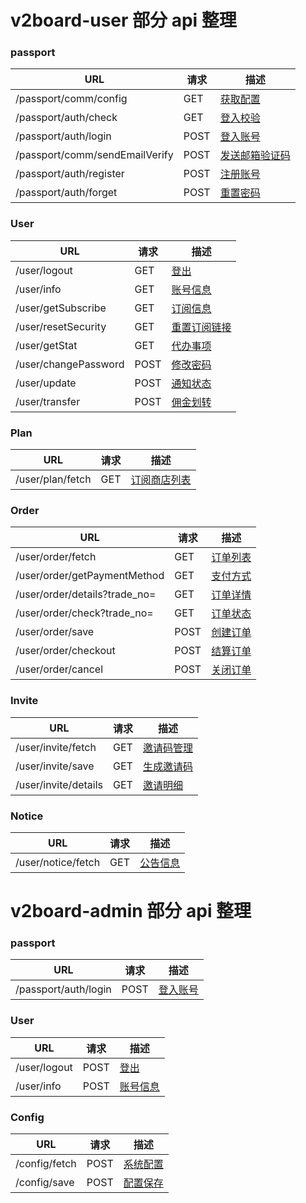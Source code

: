 # v2board-user 部分 api 整理

### passport

| URL                            | 请求 | 描述                                            |
| ------------------------------ | ---- | ----------------------------------------------- |
| /passport/comm/config          | GET  | [获取配置](/user/passport.md/#1获取配置)             |
| /passport/auth/check           | GET  | [登入校验](/user/passport.md/#2登入校验)             |
| /passport/auth/login           | POST | [登入账号](/user/passport.md/#3登入账号)             |
| /passport/comm/sendEmailVerify | POST | [发送邮箱验证码](/user/passport.md/#4发送邮箱验证码) |
| /passport/auth/register        | POST | [注册账号](/user/passport.md/#5注册账号)             |
| /passport/auth/forget          | POST | [重置密码](/user/passport.md/#6重置密码)             |

### User

| URL                  | 请求 | 描述                                   |
| -------------------- | ---- | -------------------------------------- |
| /user/logout         | GET  | [登出](/user/user.md/#1登出)                |
| /user/info           | GET  | [账号信息](/user/user.md/#2账号信息)        |
| /user/getSubscribe   | GET  | [订阅信息](/user/user.md/#3订阅信息)        |
| /user/resetSecurity  | GET  | [重置订阅链接](/user/user.md/#重置订阅链接) |
| /user/getStat        | GET  | [代办事项](/user/user.md/#5代办事项)        |
| /user/changePassword | POST | [修改密码](/user/user.md/#6修改密码)        |
| /user/update         | POST | [通知状态](/user/user.md/#7通知状态)        |
| /user/transfer       | POST | [佣金划转](/user/user.md/#8佣金划转)        |

### Plan

| URL              | 请求 | 描述                                    |
| ---------------- | ---- | --------------------------------------- |
| /user/plan/fetch | GET  | [订阅商店列表](/user/plan.md/#1订阅商店列表) |

### Order

| URL                           | 请求 | 描述                             |
| ----------------------------- | ---- | -------------------------------- |
| /user/order/fetch             | GET  | [订单列表](/user/order.md/#1订单列表) |
| /user/order/getPaymentMethod  | GET  | [支付方式](/user/order.md/#2支付方式) |
| /user/order/details?trade_no= | GET  | [订单详情](/user/order.md/#3订单详情) |
| /user/order/check?trade_no=   | GET  | [订单状态](/user/order.md/#4订单状态) |
| /user/order/save              | POST | [创建订单](/user/order.md/#5创建订单) |
| /user/order/checkout          | POST | [结算订单](/user/order.md/#6结算订单) |
| /user/order/cancel            | POST | [关闭订单](/user/order.md/#7关闭订单) |

### Invite

| URL                  | 请求 | 描述                                  |
| -------------------- | ---- | ------------------------------------- |
| /user/invite/fetch   | GET  | [邀请码管理](/user/invite.md/#1邀请码管理) |
| /user/invite/save    | GET  | [生成邀请码](/user/invite.md/#2生成邀请码) |
| /user/invite/details | GET  | [邀请明细](/user/invite.md/#3邀请明细)     |

### Notice

| URL                | 请求 | 描述                              |
| ------------------ | ---- | --------------------------------- |
| /user/notice/fetch | GET  | [公告信息](/user/notice.md/#1公告信息) |


# v2board-admin 部分 api 整理

### passport

| URL                            | 请求 | 描述                                |
| ------------------------------ | ---- |-----------------------------------|
| /passport/auth/login           | POST | [登入账号](/admin/passport.md/#1登入账号) |

### User

| URL                         | 请求 | 描述                            |
| --------------------------- | ---- |-------------------------------|
| /user/logout         | POST | [登出](/admin/user.md/#1登出)     |
| /user/info          | POST | [账号信息](/admin/user.md/#2账号信息) |

### Config

| URL           | 请求 | 描述                              |
|---------------| ---- |---------------------------------|
| /config/fetch | POST | [系统配置](/admin/config.md/#1系统配置) |
| /config/save  | POST | [配置保存](/admin/config.md/#2配置保存)   |